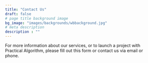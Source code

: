 ```yaml
---
title: "Contact Us"
draft: false
# page title background image
bg_image: "images/backgrounds/wbbackground.jpg"
# meta description
description : ""
---
```


For more information about our services, or to launch a project with Practical Algorithm, please fill out this form or contact us via email or phone.
